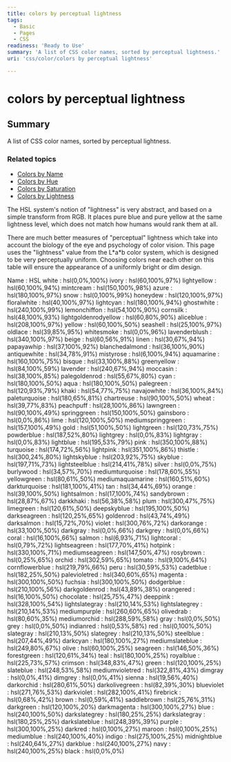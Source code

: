 ```yaml
---
title: colors by perceptual lightness
tags:
  - Basic
  - Pages
  - CSS
readiness: 'Ready to Use'
summary: 'A list of CSS color names, sorted by perceptual lightness.'
uri: 'css/color/colors by perceptual lightness'

---
```

# colors by perceptual lightness

## Summary

A list of CSS color names, sorted by perceptual lightness.

### Related topics

-   [Colors by Name](/css/color/colors_by_name)
-   [Colors by Hue](/css/color/colors_by_hue)
-   [Colors by Saturation](/css/color/colors_by_saturation)
-   [Colors by Lightness](/css/color/colors_by_lightness)

The HSL system's notion of "lightness" is very abstract, and based on a simple transform from RGB. It places pure blue and pure yellow at the same lightness level, which does not match how humans would rank them at all.

There are much better measures of "perceptual" lightness which take into account the biology of the eye and psychology of color vision. This page uses the "lightness" value from the L\*a\*b color system, which is designed to be very perceptually uniform. Choosing colors near each other on this table will ensure the appearance of a uniformly bright or dim design.

Name
:   HSL
white
:   hsl(0,0%,100%)
ivory
:   hsl(60,100%,97%)
lightyellow
:   hsl(60,100%,94%)
mintcream
:   hsl(150,100%,98%)
azure
:   hsl(180,100%,97%)
snow
:   hsl(0,100%,99%)
honeydew
:   hsl(120,100%,97%)
floralwhite
:   hsl(40,100%,97%)
lightcyan
:   hsl(180,100%,94%)
ghostwhite
:   hsl(240,100%,99%)
lemonchiffon
:   hsl(54,100%,90%)
cornsilk
:   hsl(48,100%,93%)
lightgoldenrodyellow
:   hsl(60,80%,90%)
aliceblue
:   hsl(208,100%,97%)
yellow
:   hsl(60,100%,50%)
seashell
:   hsl(25,100%,97%)
oldlace
:   hsl(39,85%,95%)
whitesmoke
:   hsl(0,0%,96%)
lavenderblush
:   hsl(340,100%,97%)
beige
:   hsl(60,56%,91%)
linen
:   hsl(30,67%,94%)
papayawhip
:   hsl(37,100%,92%)
blanchedalmond
:   hsl(36,100%,90%)
antiquewhite
:   hsl(34,78%,91%)
mistyrose
:   hsl(6,100%,94%)
aquamarine
:   hsl(160,100%,75%)
bisque
:   hsl(33,100%,88%)
greenyellow
:   hsl(84,100%,59%)
lavender
:   hsl(240,67%,94%)
moccasin
:   hsl(38,100%,85%)
palegoldenrod
:   hsl(55,67%,80%)
cyan
:   hsl(180,100%,50%)
aqua
:   hsl(180,100%,50%)
palegreen
:   hsl(120,93%,79%)
khaki
:   hsl(54,77%,75%)
navajowhite
:   hsl(36,100%,84%)
paleturquoise
:   hsl(180,65%,81%)
chartreuse
:   hsl(90,100%,50%)
wheat
:   hsl(39,77%,83%)
peachpuff
:   hsl(28,100%,86%)
lawngreen
:   hsl(90,100%,49%)
springgreen
:   hsl(150,100%,50%)
gainsboro
:   hsl(0,0%,86%)
lime
:   hsl(120,100%,50%)
mediumspringgreen
:   hsl(157,100%,49%)
gold
:   hsl(51,100%,50%)
lightgreen
:   hsl(120,73%,75%)
powderblue
:   hsl(187,52%,80%)
lightgrey
:   hsl(0,0%,83%)
lightgray
:   hsl(0,0%,83%)
lightblue
:   hsl(195,53%,79%)
pink
:   hsl(350,100%,88%)
turquoise
:   hsl(174,72%,56%)
lightpink
:   hsl(351,100%,86%)
thistle
:   hsl(300,24%,80%)
lightskyblue
:   hsl(203,92%,75%)
skyblue
:   hsl(197,71%,73%)
lightsteelblue
:   hsl(214,41%,78%)
silver
:   hsl(0,0%,75%)
burlywood
:   hsl(34,57%,70%)
mediumturquoise
:   hsl(178,60%,55%)
yellowgreen
:   hsl(80,61%,50%)
mediumaquamarine
:   hsl(160,51%,60%)
darkturquoise
:   hsl(181,100%,41%)
tan
:   hsl(34,44%,69%)
orange
:   hsl(39,100%,50%)
lightsalmon
:   hsl(17,100%,74%)
sandybrown
:   hsl(28,87%,67%)
darkkhaki
:   hsl(56,38%,58%)
plum
:   hsl(300,47%,75%)
limegreen
:   hsl(120,61%,50%)
deepskyblue
:   hsl(195,100%,50%)
darkseagreen
:   hsl(120,25%,65%)
goldenrod
:   hsl(43,74%,49%)
darksalmon
:   hsl(15,72%,70%)
violet
:   hsl(300,76%,72%)
darkorange
:   hsl(33,100%,50%)
darkgray
:   hsl(0,0%,66%)
darkgrey
:   hsl(0,0%,66%)
coral
:   hsl(16,100%,66%)
salmon
:   hsl(6,93%,71%)
lightcoral
:   hsl(0,79%,72%)
lightseagreen
:   hsl(177,70%,41%)
hotpink
:   hsl(330,100%,71%)
mediumseagreen
:   hsl(147,50%,47%)
rosybrown
:   hsl(0,25%,65%)
orchid
:   hsl(302,59%,65%)
tomato
:   hsl(9,100%,64%)
cornflowerblue
:   hsl(219,79%,66%)
peru
:   hsl(30,59%,53%)
cadetblue
:   hsl(182,25%,50%)
palevioletred
:   hsl(340,60%,65%)
magenta
:   hsl(300,100%,50%)
fuchsia
:   hsl(300,100%,50%)
dodgerblue
:   hsl(210,100%,56%)
darkgoldenrod
:   hsl(43,89%,38%)
orangered
:   hsl(16,100%,50%)
chocolate
:   hsl(25,75%,47%)
deeppink
:   hsl(328,100%,54%)
lightslategray
:   hsl(210,14%,53%)
lightslategrey
:   hsl(210,14%,53%)
mediumpurple
:   hsl(260,60%,65%)
olivedrab
:   hsl(80,60%,35%)
mediumorchid
:   hsl(288,59%,58%)
gray
:   hsl(0,0%,50%)
grey
:   hsl(0,0%,50%)
indianred
:   hsl(0,53%,58%)
red
:   hsl(0,100%,50%)
slategray
:   hsl(210,13%,50%)
slategrey
:   hsl(210,13%,50%)
steelblue
:   hsl(207,44%,49%)
darkcyan
:   hsl(180,100%,27%)
mediumslateblue
:   hsl(249,80%,67%)
olive
:   hsl(60,100%,25%)
seagreen
:   hsl(146,50%,36%)
forestgreen
:   hsl(120,61%,34%)
teal
:   hsl(180,100%,25%)
royalblue
:   hsl(225,73%,57%)
crimson
:   hsl(348,83%,47%)
green
:   hsl(120,100%,25%)
slateblue
:   hsl(248,53%,58%)
mediumvioletred
:   hsl(322,81%,43%)
dimgray
:   hsl(0,0%,41%)
dimgrey
:   hsl(0,0%,41%)
sienna
:   hsl(19,56%,40%)
darkorchid
:   hsl(280,61%,50%)
darkolivegreen
:   hsl(82,39%,30%)
blueviolet
:   hsl(271,76%,53%)
darkviolet
:   hsl(282,100%,41%)
firebrick
:   hsl(0,68%,42%)
brown
:   hsl(0,59%,41%)
saddlebrown
:   hsl(25,76%,31%)
darkgreen
:   hsl(120,100%,20%)
darkmagenta
:   hsl(300,100%,27%)
blue
:   hsl(240,100%,50%)
darkslategrey
:   hsl(180,25%,25%)
darkslategray
:   hsl(180,25%,25%)
darkslateblue
:   hsl(248,39%,39%)
purple
:   hsl(300,100%,25%)
darkred
:   hsl(0,100%,27%)
maroon
:   hsl(0,100%,25%)
mediumblue
:   hsl(240,100%,40%)
indigo
:   hsl(275,100%,25%)
midnightblue
:   hsl(240,64%,27%)
darkblue
:   hsl(240,100%,27%)
navy
:   hsl(240,100%,25%)
black
:   hsl(0,0%,0%)

